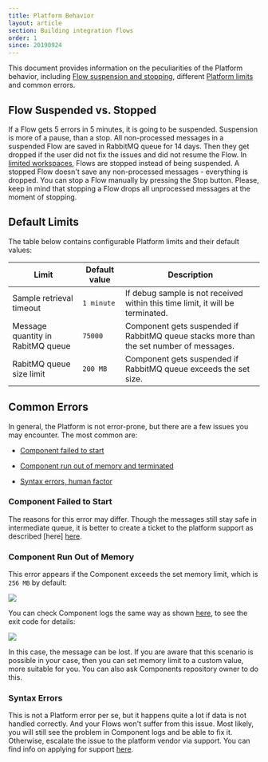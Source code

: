 ```yaml
---
title: Platform Behavior
layout: article
section: Building integration flows
order: 1
since: 20190924
---
```


This document provides information on the peculiarities of the Platform behavior, including [Flow suspension and stopping](#flow-suspended-vs-stopped), different [Platform limits](#default-limits) and common errors.

## Flow Suspended vs. Stopped
If a Flow gets 5 errors in 5 minutes, it is going to be suspended. Suspension is more of a pause, than a stop. All non-processed messages in a suspended Flow are saved in RabbitMQ queue for 14 days. Then they get dropped if the user did not fix the issues and did not resume the Flow. In [limited workspaces](/getting-started/contracts-and-workspaces.html), Flows are stopped instead of being suspended. A stopped Flow doesn't save any non-processed messages - everything is dropped. You can stop a Flow manually by pressing the Stop button. Please, keep in mind that stopping a Flow drops all unprocessed messages at the moment of stopping.

## Default Limits
The table below contains configurable Platform limits and their default values:

| **Limit**      | **Default value** | **Description**                                                                  |
|--------------------|--------------|----------------------------------------------------------------------------------|
| Sample retrieval timeout                 | `1 minute `        | If debug sample is not received within this time limit, it will be terminated. |
| Message quantity in RabitMQ queue               | `75000`         |  Component gets suspended if RabbitMQ queue stacks more than the set number of messages.                                                      |
| RabitMQ queue size limit | `200 MB`         | Component gets suspended if RabbitMQ queue exceeds the set size.                            |

## Common Errors
In general, the Platform is not error-prone, but there are a few issues you may encounter. The most common are:

- [Component failed to start](#component-failed-to-start)

- [Component run out of memory and terminated](#component-run-out-of-memory)

- [Syntax errors, human factor](#syntax-errors)

### Component Failed to Start
The reasons for this error may differ. Though the messages still stay safe in intermediate queue, it is better to create a ticket to the platform support as described [here] [here](general-troubleshooting-guide).   

### Component Run Out of Memory
This error appears if the Component exceeds the set memory limit, which is `256 MB` by default:

![](/assets/img/integrator-guide/behavior/Screenshot_1.png)

You can check Component logs the same way as shown [here](managing-flow-errors), to see the exit code for details:

![](/assets/img/integrator-guide/behavior/Screenshot_2.png)  

In this case, the message can be lost. If you are aware that this scenario is possible in your case, then you can set memory limit to a custom value, more suitable for you. You can also ask Components repository owner to do this.

### Syntax Errors
This is not a Platform error per se, but it happens quite a lot if data is not handled correctly. And your Flows won't suffer from this issue. Most likely, you will still see the problem in Component logs and be able to fix it. Otherwise, escalate the issue to the platform vendor via support. You can find info on applying for support [here](general-troubleshooting-guide).
